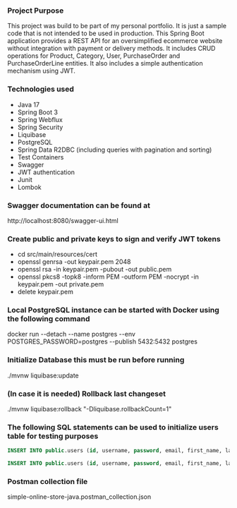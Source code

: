 ### Project Purpose
This project was build to be part of my personal portfolio. It is just a sample code that is not intended to be used in production.
This Spring Boot application provides a REST API for an oversimplified ecommerce website without integration with payment or delivery methods.
It includes CRUD operations for Product, Category, User, PurchaseOrder and PurchaseOrderLine entities. It also includes a simple authentication mechanism using JWT.

### Technologies used
* Java 17
* Spring Boot 3
* Spring Webflux
* Spring Security
* Liquibase
* PostgreSQL
* Spring Data R2DBC (including queries with pagination and sorting)
* Test Containers
* Swagger
* JWT authentication
* Junit
* Lombok

### Swagger documentation can be found at 
http://localhost:8080/swagger-ui.html

### Create public and private keys to sign and verify JWT tokens
* cd src/main/resources/cert
* openssl genrsa -out keypair.pem 2048
* openssl rsa -in keypair.pem -pubout -out public.pem
* openssl pkcs8 -topk8 -inform PEM -outform PEM -nocrypt -in keypair.pem -out private.pem
* delete keypair.pem

### Local PostgreSQL instance can be started with Docker using the following command
docker run --detach --name postgres --env POSTGRES_PASSWORD=postgres --publish 5432:5432 postgres

### Initialize Database this must be run before running
./mvnw liquibase:update

### (In case it is needed) Rollback last changeset
./mvnw liquibase:rollback "-Dliquibase.rollbackCount=1"

### The following SQL statements can be used to initialize users table for testing purposes
``` sql
INSERT INTO public.users (id, username, password, email, first_name, last_name, active, locked, authorities, created_at) VALUES ('b95c3787-1194-4a3e-a1dc-3cf41e23b77b', 'alejandrohierro', '$2a$10$x4bdKaA3brH9qQAkQCo0pOWEUJgvK7c/2HnPrcOra4pmA0b1oFgca', 'alejandrohierro@gmail.com', 'Alejandro', 'Hierro', true, false, '["ROLE_USER"]', '2023-01-06 18:46:48.857729');

INSERT INTO public.users (id, username, password, email, first_name, last_name, active, locked, authorities, created_at) VALUES ('130b1b88-5850-4d25-b81f-786925d09ab7', 'admin', '$2a$10$7EVF8hBxswNOWMPfpIImruKVkUbNcL51KK.TueUqUPjnfdAghhJmC', 'admin@gmail.com', 'Alejandro', 'Admin', true, false, '["ROLE_ADMIN"]', '2023-01-06 18:47:26.046147');
```

### Postman collection file
simple-online-store-java.postman_collection.json